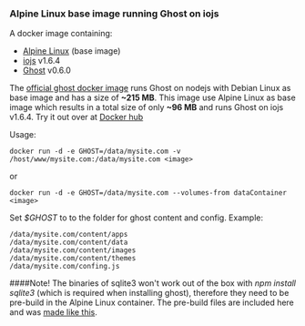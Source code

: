 ### Alpine Linux base image running Ghost on iojs

A docker image containing:

* [Alpine Linux](http://alpinelinux.org/) (base image)
* [iojs](https://iojs.org/) v1.6.4
* [Ghost](https://ghost.org/download/) v0.6.0

The [official ghost docker image](https://registry.hub.docker.com/u/library/ghost/) runs Ghost on nodejs with Debian Linux as base image and has a size of **~215 MB**.
This image use Alpine Linux as base image which results in a total size of only **~96 MB** and runs Ghost on iojs v1.6.4.
Try it out over at [Docker hub](https://registry.hub.docker.com/u/fractalf/ghost/)

Usage:
```
docker run -d -e GHOST=/data/mysite.com -v /host/www/mysite.com:/data/mysite.com <image>
```

or

```
docker run -d -e GHOST=/data/mysite.com --volumes-from dataContainer <image>
```

Set *$GHOST* to to the folder for ghost content and config.
Example:
```
/data/mysite.com/content/apps
/data/mysite.com/content/data
/data/mysite.com/content/images
/data/mysite.com/content/themes
/data/mysite.com/confing.js
```



####Note!
The binaries of sqlite3 won't work out of the box with *npm install sqlite3* (which is required when installing ghost),  therefore they need to be pre-build in the Alpine Linux container. The pre-build files are included here and was [made like this](https://github.com/fractalf/docker/tree/master/sqlite3).

